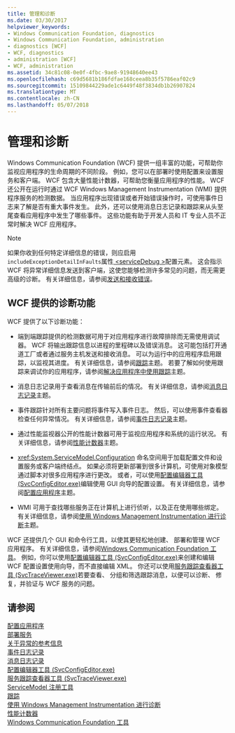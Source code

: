 ```yaml
---
title: 管理和诊断
ms.date: 03/30/2017
helpviewer_keywords:
- Windows Communication Foundation, diagnostics
- Windows Communication Foundation, administration
- diagnostics [WCF]
- WCF, diagnostics
- administration [WCF]
- WCF, administration
ms.assetid: 34c81c08-0e0f-4fbc-9ae8-91948640ee43
ms.openlocfilehash: c69d5681b186fdfae168ceea8b35f5786eaf02c9
ms.sourcegitcommit: 15109844229ade1c6449f48f3834db1b26907824
ms.translationtype: MT
ms.contentlocale: zh-CN
ms.lasthandoff: 05/07/2018
---
```

# <a name="administration-and-diagnostics"></a>管理和诊断
Windows Communication Foundation (WCF) 提供一组丰富的功能，可帮助你监视应用程序的生命周期的不同阶段。 例如，您可以在部署时使用配置来设置服务和客户端。 WCF 包含大量性能计数器，可帮助您衡量应用程序的性能。 WCF 还公开在运行时通过 WCF Windows Management Instrumentation (WMI) 提供程序服务的检测数据。 当应用程序出现错误或者开始错误操作时，可使用事件日志来了解是否有重大事件发生。 此外，还可以使用消息日志记录和跟踪来从头至尾查看应用程序中发生了哪些事件。 这些功能有助于开发人员和 IT 专业人员不正常时解决 WCF 应用程序。  
  
> [!NOTE]
>  如果你收到任何特定详细信息的错误，则应启用`includeExceptionDetailInFaults`属性[ \<serviceDebug >](../../../../docs/framework/configure-apps/file-schema/wcf/servicedebug.md)配置元素。 这会指示 WCF 将异常详细信息发送到客户端，这使您能够检测许多常见的问题，而无需更高级的诊断。 有关详细信息，请参阅[发送和接收错误](../../../../docs/framework/wcf/sending-and-receiving-faults.md)。  
  
## <a name="diagnostics-features-provided-by-wcf"></a>WCF 提供的诊断功能  
 WCF 提供了以下诊断功能：  
  
-   端到端跟踪提供的检测数据可用于对应用程序进行故障排除而无需使用调试器。 WCF 将输出跟踪信息以进程的里程碑以及错误消息。 这可能包括打开通道工厂或者通过服务主机发送和接收消息。 可以为运行中的应用程序启用跟踪，以监视其进度。 有关详细信息，请参阅[跟踪](../../../../docs/framework/wcf/diagnostics/tracing/index.md)主题。 若要了解如何使用跟踪来调试你的应用程序，请参阅[解决应用程序中使用跟踪](../../../../docs/framework/wcf/diagnostics/tracing/using-tracing-to-troubleshoot-your-application.md)主题。  
  
-   消息日志记录用于查看消息在传输前后的情况。 有关详细信息，请参阅[消息日志记录](../../../../docs/framework/wcf/diagnostics/message-logging.md)主题。  
  
-   事件跟踪针对所有主要问题将事件写入事件日志。 然后，可以使用事件查看器检查任何异常情况。 有关详细信息，请参阅[事件日志记录](../../../../docs/framework/wcf/diagnostics/event-logging/index.md)主题。  
  
-   通过性能监视器公开的性能计数器可用于监视应用程序和系统的运行状况。 有关详细信息，请参阅[性能计数器](../../../../docs/framework/wcf/diagnostics/performance-counters/index.md)主题。  
  
-   <xref:System.ServiceModel.Configuration> 命名空间用于加载配置文件和设置服务或客户端终结点。 如果必须将更新部署到很多计算机，可使用对象模型通过脚本对很多应用程序进行更改。 或者，可以使用[配置编辑器工具 (SvcConfigEditor.exe)](../../../../docs/framework/wcf/configuration-editor-tool-svcconfigeditor-exe.md)编辑使用 GUI 向导的配置设置。 有关详细信息，请参阅[配置应用程序](../../../../docs/framework/wcf/diagnostics/configuring-your-application.md)主题。  
  
-   WMI 可用于查找哪些服务正在计算机上进行侦听，以及正在使用哪些绑定。 有关详细信息，请参阅[使用 Windows Management Instrumentation 进行诊断](../../../../docs/framework/wcf/diagnostics/wmi/index.md)主题。  
  
 WCF 还提供几个 GUI 和命令行工具，以使其更轻松地创建、 部署和管理 WCF 应用程序。 有关详细信息，请参阅[Windows Communication Foundation 工具](../../../../docs/framework/wcf/tools.md)。 例如，你可以使用[配置编辑器工具 (SvcConfigEditor.exe)](../../../../docs/framework/wcf/configuration-editor-tool-svcconfigeditor-exe.md)来创建和编辑 WCF 配置设置使用向导，而不直接编辑 XML。 你还可以使用[服务跟踪查看器工具 (SvcTraceViewer.exe)](../../../../docs/framework/wcf/service-trace-viewer-tool-svctraceviewer-exe.md)若要查看、 分组和筛选跟踪消息，以便可以诊断、 修复，并验证与 WCF 服务的问题。  
  
## <a name="see-also"></a>请参阅  
 [配置应用程序](../../../../docs/framework/wcf/diagnostics/configuring-your-application.md)  
 [部署服务](../../../../docs/framework/wcf/diagnostics/deploying-services.md)  
 [关于异常的参考信息](../../../../docs/framework/wcf/diagnostics/exceptions-reference/index.md)  
 [事件日志记录](../../../../docs/framework/wcf/diagnostics/event-logging/index.md)  
 [消息日志记录](../../../../docs/framework/wcf/diagnostics/message-logging.md)  
 [配置编辑器工具 (SvcConfigEditor.exe)](../../../../docs/framework/wcf/configuration-editor-tool-svcconfigeditor-exe.md)  
 [服务跟踪查看器工具 (SvcTraceViewer.exe)](../../../../docs/framework/wcf/service-trace-viewer-tool-svctraceviewer-exe.md)  
 [ServiceModel 注册工具](../../../../docs/framework/wcf/diagnostics/servicemodel-registration-tool.md)  
 [跟踪](../../../../docs/framework/wcf/diagnostics/tracing/index.md)  
 [使用 Windows Management Instrumentation 进行诊断](../../../../docs/framework/wcf/diagnostics/wmi/index.md)  
 [性能计数器](../../../../docs/framework/wcf/diagnostics/performance-counters/index.md)  
 [Windows Communication Foundation 工具](../../../../docs/framework/wcf/tools.md)
